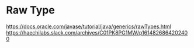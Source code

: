 # Raw Type

<https://docs.oracle.com/javase/tutorial/java/generics/rawTypes.html>
<https://haechilabs.slack.com/archives/C01PK8PG1MW/p1614826864202400>
